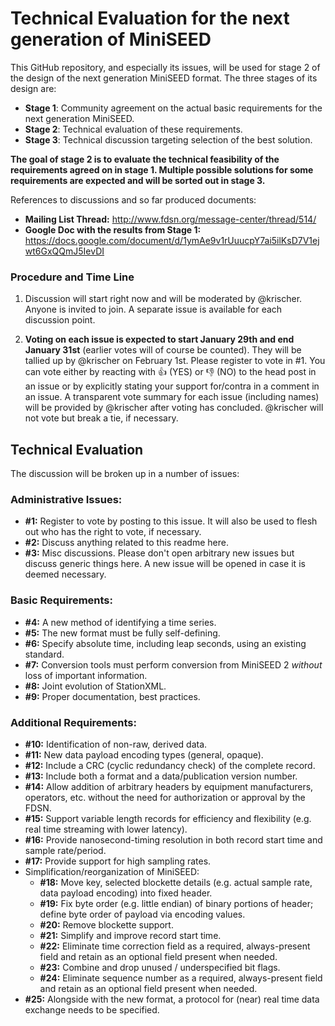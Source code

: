 # Technical Evaluation for the next generation of MiniSEED

This GitHub repository, and especially its issues, will be used for stage 2 of the design of the next generation MiniSEED format. The three stages of its design are:

* **Stage 1**: Community agreement on the actual basic requirements for the next generation MiniSEED.
* **Stage 2**: Technical evaluation of these requirements.
* **Stage 3**: Technical discussion targeting selection of the best solution.

**The goal of stage 2 is to evaluate the technical feasibility of the requirements agreed on in stage 1. Multiple possible solutions for some requirements are expected and will be sorted out in stage 3.**

References to discussions and so far produced documents:

* **Mailing List Thread:** http://www.fdsn.org/message-center/thread/514/
* **Google Doc with the results from Stage 1:** https://docs.google.com/document/d/1ymAe9v1rUuucpY7ai5ilKsD7V1ejwt6GxQQmJ5IevDI


### Procedure and Time Line

1. Discussion will start right now and will be moderated by @krischer. Anyone is invited to join. A separate issue is available for each discussion point.

2. **Voting on each issue is expected to start January 29th and end January 31st** (earlier votes will of course be counted). They will be tallied up by @krischer on February 1st. Please register to vote in #1. You can vote either by reacting with :+1: (YES) or :-1: (NO) to the head post in an issue or by explicitly stating your support for/contra in a comment in an issue. A transparent vote summary for each issue (including names) will be provided by @krischer after voting has concluded. @krischer will not vote but break a tie, if necessary.

## Technical Evaluation

The discussion will be broken up in a number of issues:

### Administrative Issues:

* **#1:** Register to vote by posting to this issue. It will also be used to flesh out who has the right to vote, if necessary.
* **#2:** Discuss anything related to this readme here.
* **#3:** Misc discussions. Please don't open arbitrary new issues but discuss generic things here. A new issue will be opened in case it is deemed necessary.

### Basic Requirements:

* **#4:** A new method of identifying a time series.
* **#5:** The new format must be fully self-defining.
* **#6:** Specify absolute time, including leap seconds, using an existing standard.
* **#7:** Conversion tools must perform conversion from MiniSEED 2 *without* loss of important information.
* **#8:** Joint evolution of StationXML.
* **#9:** Proper documentation, best practices.

### Additional Requirements:

* **#10:** Identification of non-raw, derived data.
* **#11:** New data payload encoding types (general, opaque).
* **#12:** Include a CRC (cyclic redundancy check) of the complete record.
* **#13:** Include both a format and a data/publication version number.
* **#14:** Allow addition of arbitrary headers by equipment manufacturers, operators, etc. without the need for authorization or approval by the FDSN.
* **#15:** Support variable length records for efficiency and flexibility (e.g. real time streaming with lower latency).
* **#16:** Provide nanosecond-timing resolution in both record start time and sample rate/period.
* **#17:** Provide support for high sampling rates.
* Simplification/reorganization of MiniSEED:
	* **#18:** Move key, selected blockette details (e.g. actual sample rate, data payload encoding) into fixed header.
	* **#19:** Fix byte order (e.g. little endian) of binary portions of header; define byte order of payload via encoding values.
	* **#20:** Remove blockette support.
	* **#21:** Simplify and improve record start time.
	* **#22:** Eliminate time correction field as a required, always-present field and retain as an optional field present when needed.
	* **#23:** Combine and drop unused / underspecified bit flags.
	* **#24:** Eliminate sequence number as a required, always-present field and retain as an optional field present when needed.
* **#25:** Alongside with the new format, a protocol for (near) real time data exchange needs to be specified.
